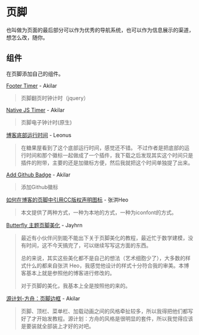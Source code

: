 # 页脚

也叫做为页面的最后部分可以作为优秀的导航系统，也可以作为信息展示的渠道，想怎么改，随你。

## 组件

在页脚添加自己的组件。

[Footer Timer](https://akilar.top/posts/192af77f/) - Akilar

> 页脚翻页时钟计时（jquery）

[Native JS Timer](https://akilar.top/posts/b941af/) - Akilar

> 页脚电子钟计时(原生)

[博客底部运行时间](https://blog.leonus.cn/2022/footer.html) - Leonus

> 在糖果屋看到了这个底部运行时间，感觉还不错。
> 不过作者是把底部的运行时间和那个徽标一起做成了一个插件，我下载之后发现其实这个时间只是插件的附带，主要的还是加徽标方便，然后我就把这个时间单独提了出来。

[Add Github Badge](https://akilar.top/posts/e87ad7f8/) - Akilar

> 添加Github徽标

[如何在博客的页脚中引用CC版权声明图标](https://blog.zhheo.com/p/347991a3.html) - 张洪Heo

> 本文提供了两种方式，一种为本地的方式，一种为iconfont的方式。

[Butterfly 主题页脚美化](https://blog.jayhrn.com/posts/1799/) - Jayhrn

> 最近有小伙伴问到能不能出下关于页脚美化的教程，最近忙于数学建模，没有时间，这不今天搞完了，可以继续写写这方面的东西。
>
> 总的来说，其实这些美化都不是自己的想法（艺术细胞少了），大多数的样式什么的都来自张洪 Heo，我感觉他设计的样式十分符合我的审美。本博客基本上就是参照他的博客进行修改的。
>
> 对于页脚的美化，我基本上全是按照他的来的。

[源计划-方舟：页脚边框](https://akilar.top/posts/e26d2aae/) - Akilar

> 页脚、顶栏、菜单栏、加载动画之间的风格牵扯较多，所以我得把他们都写好了才开始发教程。源计划：方舟的风格是很明显的套件，所以我觉得应该是要装就全部装上才好的对吧。